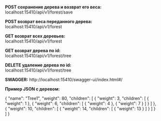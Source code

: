 **POST сохранение дерева и возврат его веса:**  
localhost:15410/api/v1/forest/save

**POST возврат веса переданного дерева:**  
localhost:15410/api/v1/forest

**GET возврат всех деревьев:**  
localhost:15410/api/v1/forest

**GET возврат дерева по id:**  
localhost:15410/api/v1/forest/tree

**DELETE удаление дерева по id:**  
localhost:15410/api/v1/forest/tree

**SWAGGER:**
http://localhost:15410/swagger-ui/index.html#/





**Пример JSON с деревом:**

{ 
"name": "Tree1",
"weight": 80,
"children": [
{
"weight": 3,
"children": [
{
"weight": 1
},
{
"weight": 6,
"children": [
{
"weight": 4
},
{
"weight": 7
}
]
}
]
},
{
"weight": 10,
"children": [
{
"weight": 14,
"children": [
{
"weight": 13
}
]
}
]
}
]
}
